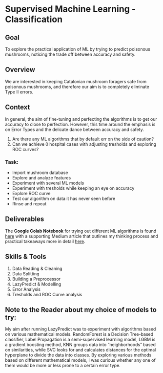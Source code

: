 # Supervised Machine Learning - Classification
## Goal
To explore the practical application of ML by trying to predict poisonous mushrooms, noticing the trade off between accuracy and safety. 

## Overview 
We are interested in keeping Catalonian mushroom foragers safe from poisonous mushrooms, and therefore our aim is to completely eliminate Type II errors.

## Context
In general, the aim of fine-tuning and perfecting the algorithms is to get our accuracy to close to perfection. However, this time around the emphasis is on Error Types and the delicate dance between accuracy and safety.

1. Are there any ML algorithms that by default err on the side of caution?
2. Can we achieve 0 hospital cases with adjusting tresholds and exploring ROC curves?

### Task: 
* Import mushroom database
* Explore and analyze features
* Experiment with several ML models
* Experiment with tresholds while keeping an eye on accuracy
* Explore ROC curve
* Test our algorithm on data it has never seen before
* Rinse and repeat

## Deliverables
The **Google Colab Notebook** for trying out different ML algorithms is found [here]() with a supporting Medium article that outlines my thinking process and practical takeaways more in detail [here](https://medium.com/@ubp0528/poisonous-mushrooms-striking-a-balance-between-accuracy-and-safety-with-machine-learning-80b77112e6dd).

## Skills & Tools
1. Data Reading & Cleaning 
2. Data Splitting 
3. Building a Preprocessor
4. LazyPredict & Modelling
5. Error Analysis
6. Tresholds and ROC Curve analysis

## Note to the Reader about my choice of models to try:
My aim after running LazyPredict was to experiment with algorithms based on various mathematical models. RandomForest is a Decision Tree-based classifier, Label Propagation is a semi-supervised learning model, LGBM is a gradient boosting method, KNN groups data into “neighborhoods” based on similarities, while SVC looks for and calculates distances for the optimal hyperplane to divide the data into classes. By exploring various methods based on different mathematical models, I was curious whether any one of them would be more or less prone to a certain error type. 

